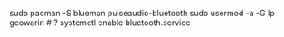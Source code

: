 sudo pacman -S blueman pulseaudio-bluetooth
sudo usermod -a -G lp geowarin # ?
systemctl enable bluetooth.service
